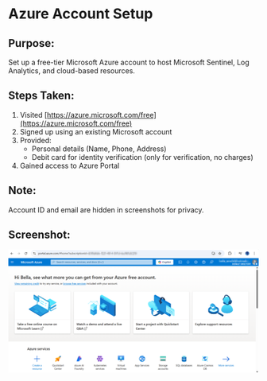 # Azure Account Setup

## Purpose:
Set up a free-tier Microsoft Azure account to host Microsoft Sentinel, Log Analytics, and cloud-based resources.

## Steps Taken:

1. Visited [https://azure.microsoft.com/free](https://azure.microsoft.com/free)
2. Signed up using an existing Microsoft account
3. Provided:
   - Personal details (Name, Phone, Address)
   - Debit card for identity verification (only for verification, no charges)
4. Gained access to Azure Portal

## Note:
Account ID and email are hidden in screenshots for privacy.

## Screenshot:
![Azure Portal Access](./screenshots/azure_portal_dashboard.png)
